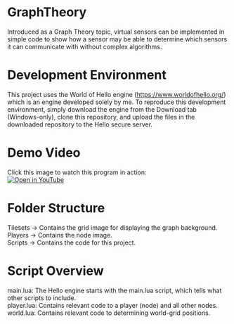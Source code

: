# GraphTheory
Introduced as a Graph Theory topic, virtual sensors can be implemented in simple code to show how a sensor may be able to determine which sensors it can communicate with without complex algorithms. 

# Development Environment
This project uses the World of Hello engine (https://www.worldofhello.org/) which is an engine developed solely by me.
To reproduce this development environment, simply download the engine from the Download tab (Windows-only), clone this repository, and upload the files in the downloaded repository to the Hello secure server.

# Demo Video
Click this image to watch this program in action:<br/>
[![Open in YouTube](https://i9.ytimg.com/vi/UOHKelWLiAU/mqdefault.jpg?time=1587928459671&sqp=CIi5l_UF&rs=AOn4CLCmaeaoxB4ssRHe4VKJAwnWSGDuvw)](https://youtu.be/UOHKelWLiAU)

# Folder Structure
Tilesets -> Contains the grid image for displaying the graph background.<br/>
Players -> Contains the node image.<br/>
Scripts -> Contains the code for this project.<br/>

# Script Overview
main.lua: The Hello engine starts with the main.lua script, which tells what other scripts to include.<br/>
player.lua: Contains relevant code to a player (node) and all other nodes.<br/>
world.lua: Contains relevant code to determining world-grid positions.<br/>
